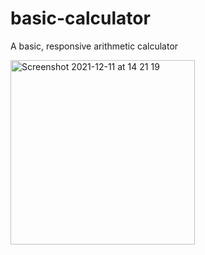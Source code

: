 # basic-calculator
A basic, responsive arithmetic calculator

<img width="295" alt="Screenshot 2021-12-11 at 14 21 19" src="https://user-images.githubusercontent.com/10661501/147881574-3f25b23f-2fb1-4534-bc8b-c4e6dccb658f.png">
